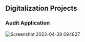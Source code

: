 ## Digitalization Projects
### Audit Application
![Screenshot 2023-04-28 094827](https://github.com/Rulzyushan/Projects/assets/106433847/eeb955e7-c10e-450f-bf62-a43777a1b4bf)



